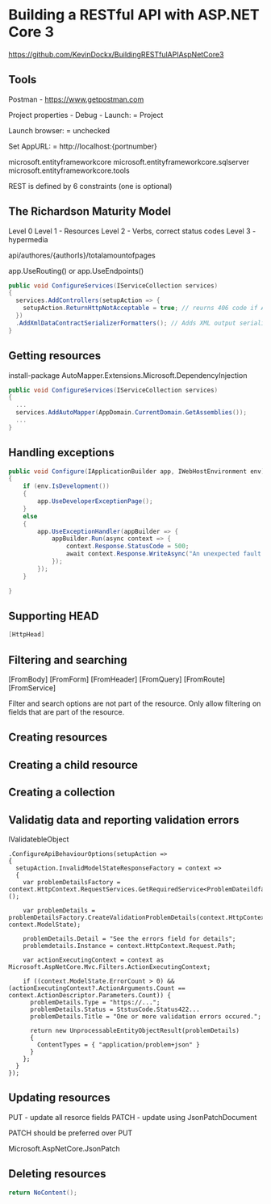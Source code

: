 # Building a RESTful API with ASP.NET Core 3
https://github.com/KevinDockx/BuildingRESTfulAPIAspNetCore3
## Tools
Postman - https://www.getpostman.com

Project properties - Debug - Launch: = Project

Launch browser: = unchecked

Set AppURL: = http://localhost:{portnumber}

microsoft.entityframeworkcore
microsoft.entityframeworkcore.sqlserver
microsoft.entityframeworkcore.tools

REST is defined by 6 constraints (one is optional)

## The Richardson Maturity Model
Level 0
Level 1 - Resources
Level 2 - Verbs, correct status codes
Level 3 - hypermedia

api/authores/{authorIs}/totalamountofpages

app.UseRouting()
or
app.UseEndpoints()

```csharp
public void ConfigureServices(IServiceCollection services)
{
  services.AddControllers(setupAction => {
    setupAction.ReturnHttpNotAcceptable = true; // reurns 406 code if Accept header is not supported
  })
  .AddXmlDataContractSerializerFormatters(); // Adds XML output serializer
}
```
## Getting resources
install-package AutoMapper.Extensions.Microsoft.DependencyInjection
```csharp
public void ConfigureServices(IServiceCollection services)
{
  ...
  services.AddAutoMapper(AppDomain.CurrentDomain.GetAssemblies());   
  ...
}
```
## Handling exceptions
```csharp
public void Configure(IApplicationBuilder app, IWebHostEnvironment env)
{
    if (env.IsDevelopment())
    {
        app.UseDeveloperExceptionPage();
    }
    else
    {
        app.UseExceptionHandler(appBuilder => {
            appBuilder.Run(async context => {
                context.Response.StatusCode = 500;
                await context.Response.WriteAsync("An unexpected fault happened. Try again later.");
            });
        });
    }

}
```
## Supporting HEAD
```csharp
[HttpHead]
```
## Filtering and searching
[FromBody]
[FromForm]
[FromHeader]
[FromQuery]
[FromRoute]
[FromService]

Filter and search options are not part of the resource.
Only allow filtering on fields that are part of the resource.
## Creating resources
## Creating a child resource
## Creating a collection
## Validatig data and reporting validation errors
IValidatebleObject
```
.ConfigureApiBehaviourOptions(setupAction => 
{
  setupAction.InvalidModelStateResponseFactory = context =>
  {
    var problemDetailsFactory = context.HttpContext.RequestServices.GetRequiredService<ProblemDateildfactory>();
    
    var problemDetails = problemDetailsFactory.CreateValidationProblemDetails(context.HttpContext, context.ModelState);
    
    problemDetails.Detail = "See the errors field for details";
    problemdetails.Instance = context.HttpContext.Request.Path;
    
    var actionExecutingContext = context as Microsoft.AspNetCore.Mvc.Filters.ActionExecutingContext;
    
    if ((context.ModelState.ErrorCount > 0) && (actionExecutingContext?.ActionArguments.Count == context.ActionDescriptor.Parameters.Count)) {
      problemDetails.Type = "https://...";
      problemDetails.Status = StstusCode.Status422...
      problemDetails.Title = "One or more validation errors occured.";
      
      return new UnprocessableEntityObjectResult(problemDetails)
      {
        ContentTypes = { "application/problem+json" }
      }
    };
  }
});
```
## Updating resources
PUT - update all resorce fields
PATCH - update using JsonPatchDocument

PATCH should be preferred over PUT

Microsoft.AspNetCore.JsonPatch
## Deleting resources
```csharp
return NoContent();
```

